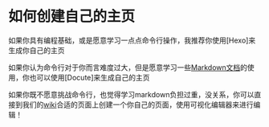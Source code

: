 # 如何创建自己的主页
如果你具有编程基础，或是愿意学习一点点命令行操作，我推荐你使用[Hexo]来生成你自己的主页

如果你认为命令行对于你而言难度过大，但是愿意学习一些[Markdown文档](http://wiki.seu.services/guide/OneMinuteGoMarkdown)的使用，你也可以使用[Docute]来生成自己的主页

如果你既不愿意挑战命令行，也觉得学习markdown负担过重，没关系，你可以直接到我们的[wiki](http://wiki.seu.services/club)合适的页面上创建一个你自己的页面，使用可视化编辑器来进行编辑！
